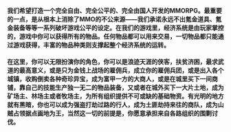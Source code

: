 #### 我们希望打造一个完全自由、完全公平的、完全由国人开发的MMORPG。最重要的一点，是从根本上消除了MMO的不公来源——我们承诺永远不出氪金道具、氪金装备等等一系列破坏游戏公平的设定。在我们的游戏里，经济系统是由玩家掌控的，游戏中你可以获得所有的物品。任何物品都可以用来交易，一切物品都只能通过游戏获得，丰富的物品种类则支撑起整个经济系统的运转。

#### 在这里，你可以无限扮演你的角色，你可以是浪迹天涯的侠客，扶贫济困，最求武道的最高意义，或是只为金钱上战场的雇佣兵，成立你的雇佣兵团，或是出入各个城镇，收购倒卖各种奇珍异宝，成为富甲一方的大商人，或是在城里买下一间商铺，靠自己的技能生产独一无二的物品装备，又或者在城外买下一大片土地，成为矿场主、林场主或者牧场主，为所有组织提供不可或缺的基础物资。有光明的地方就有黑暗，你也可以成为强盗打劫过路的行人，成为土匪劫持来往的商队，成为山贼占领据点画地为王，当然这一切的前提是，你愿意承担来自各路组织的围剿讨伐。

